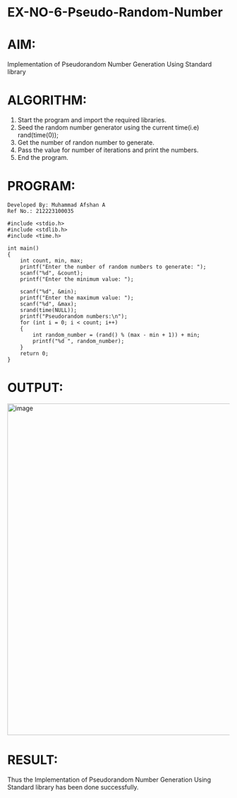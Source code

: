# EX-NO-6-Pseudo-Random-Number

# AIM: 
Implementation of Pseudorandom Number Generation Using Standard library

# ALGORITHM:
1) Start the program and import the required libraries.
2) Seed the random number generator using the current time(i.e) rand(time(0));
3) Get the number of randon number to generate.
4) Pass the value for number of iterations and print the numbers.
5) End the program.
   
# PROGRAM:
```
Developed By: Muhammad Afshan A
Ref No.: 212223100035
```
```
#include <stdio.h>
#include <stdlib.h>
#include <time.h>

int main() 
{
    int count, min, max;
    printf("Enter the number of random numbers to generate: ");
    scanf("%d", &count);
    printf("Enter the minimum value: ");
    
    scanf("%d", &min);
    printf("Enter the maximum value: ");
    scanf("%d", &max);
    srand(time(NULL));
    printf("Pseudorandom numbers:\n");   
    for (int i = 0; i < count; i++) 
    {
        int random_number = (rand() % (max - min + 1)) + min;
        printf("%d ", random_number);
    }
    return 0;
}
```

# OUTPUT:
<img width="750" alt="image" src="![image](https://github.com/user-attachments/assets/8c501a0b-5148-4be6-b481-a0f38c53ea5b)" />


# RESULT:
Thus the Implementation of Pseudorandom Number Generation Using Standard library has been done successfully.

